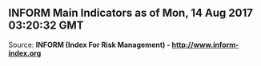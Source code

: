 ## INFORM Main Indicators as of Mon, 14 Aug 2017 03:20:32 GMT

Source: **INFORM (Index For Risk Management) - http://www.inform-index.org**